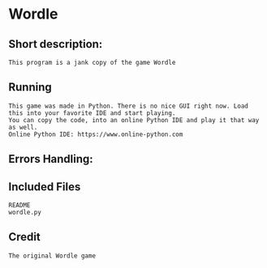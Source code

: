 # Wordle

## Short description:
	This program is a jank copy of the game Wordle

## Running
	This game was made in Python. There is no nice GUI right now. Load this into your favorite IDE and start playing.
	You can copy the code, into an online Python IDE and play it that way as well.
	Online Python IDE: https://www.online-python.com
	
## Errors Handling:


## Included Files
	README
	wordle.py

## Credit
	The original Wordle game	

